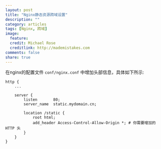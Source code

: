 ```yaml
---
layout: post
title: "Nginx静态资源跨域设置"
description: ""
category: articles
tags: [Nginx, 跨域]
image:
  feature:
  credit: Michael Rose
  creditlink: http://mademistakes.com
comments: false
share: true
---
```



在nginx的配置文件 `conf/nginx.conf` 中增加头部信息，具体如下所示:

```
http {
    ...

    server {
        listen       80;
        server_name  static.mydomain.cn;

        location /static {
            root html;
            add_header Access-Control-Allow-Origin *; # 你需要增加的 HTTP 头
        }
    }
}
```
